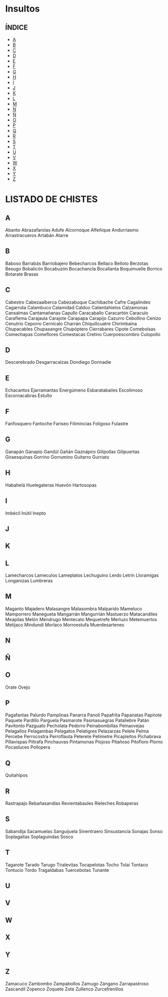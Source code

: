 # Insultos

## ÍNDICE

- [A](#id01)
- [B](#id02)
- [C](#id03)
- [D](#id04)
- [E](#id05)
- [F](#id06)
- [G](#id07)
- [H](#id08)
- [I](#id09)
- [J](#id10)
- [K](#id11)
- [L](#id12)
- [M](#id13)
- [N](#id14)
- [Ñ](#id15)
- [O](#id16)
- [P](#id17)
- [Q](#id18)
- [R](#id19)
- [S](#id20)
- [T](#id21)
- [U](#id22)
- [V](#id23)
- [W](#id24)
- [X](#id25)
- [Y](#id26)
- [Z](#id27)

# LISTADO DE CHISTES

<div id='id01'/>

## A

Abanto
Abrazafarolas
Adufe
Alcornoque
Alfeñique
Andurriasmo
Arrastracueros
Artabán
Atarre

<div id='id02'/>

## B

Baboso
Barrabás
Barriobajero
Bebecharcos
Bellaco
Belloto
Berzotas
Besugo
Bobalicón
Bocabuzón
Bocachancla
Bocallanta
Boquimuelle
Borrico
Botarate
Brasas

<div id='id03'/>

## C

Cabestro
Cabezaalberca
Cabezabuque
Cachibache
Cafre
Cagalindes
Cagarruta
Calambuco
Calamidad
Caldúo
Calientahielos
Calzamonas
Cansalmas
Cantamañanas
Capullo
Caracaballo
Caracartón
Caraculo
Caraflema
Carajaula
Carajote
Carapapa
Carapijo
Cazurro
Cebollino
Cenizo
Cenutrio
Ceporro
Cernícalo
Charrán
Chiquilicuatre
Chirimbaina
Chupacables
Chupasangre
Chupóptero
Cierrabares
Cipote
Comebolsas
Comechapas
Comeflores
Comestacas
Cretino
Cuerpoescombro
Culopollo

<div id='id04'/>

## D

Descerebrado
Desgarracalzas
Dondiego
Donnadie

<div id='id05'/>

## E

Echacantos
Ejarramantas
Energúmeno
Esbaratabailes
Escolimoso
Escornacabras
Estulto

<div id='id06'/>

## F

Fanfosquero
Fantoche
Fariseo
Filimincias
Foligoso
Fulastre

<div id='id07'/>

## G

Ganapán
Ganapio
Gandúl
Gañán
Gaznápiro
Gilipollas
Gilipuertas
Giraesquinas
Gorrino
Gorrumino
Guitarro
Gurriato

<div id='id08'/>

## H

Habahelá
Huelegateras
Huevón
Hartosopas

<div id='id09'/>

## I

Imbécil
Inútil
Inepto

<div id='id10'/>

## J

<div id='id11'/>

## K

<div id='id12'/>

## L

Lamecharcos
Lameculos
Lameplatos
Lechuguino
Lerdo
Letrín
Lloramigas
Longanizas
Lumbreras

<div id='id13'/>

## M

Maganto
Majadero
Malasangre
Malasombra
Malparido
Mameluco
Mamporrero
Manegueta
Mangarrán
Mangurrián
Mastuerzo
Matacandiles
Meapilas
Melón
Mendrugo
Mentecato
Mequetrefe
Merluzo
Metemuertos
Metijaco
Mindundi
Morlaco
Morroestufa
Muerdesartenes

<div id='id14'/>

## N

<div id='id15'/>

## Ñ

<div id='id16'/>

## O

Orate
Ovejo

<div id='id17'/>

## P

Pagafantas
Palurdo
Pamplinas
Panarra
Panoli
Papafrita
Papanatas
Papirote
Paquete
Pardillo
Parguela
Pasmarote
Pasmasuegras
Pataliebre
Patán
Pavitonto
Pazguato
Pecholata
Pedorro
Peinabombillas
Peinaovejas
Pelagallos
Pelagambas
Pelagatos
Pelatigres
Pelazarzas
Pelele
Pelma
Percebe
Perrocostra
Perroflauta
Peterete
Petimetre
Picapleitos
Pichabrava
Pillavispas
Piltrafa
Pinchauvas
Pintamonas
Piojoso
Pitañoso
Pitofloro
Plomo
Pocasluces
Pollopera

<div id='id18'/>

## Q

Quitahipos

<div id='id19'/>

## R

Rastrapajo
Rebañasandías
Revientabaules
Ríeleches
Robaperas

<div id='id20'/>

## S

Sabandija
Sacamuelas
Sanguijuela
Sinentraero
Sinsustancia
Sonajas
Sonso
Soplagaitas
Soplaguindas
Sosco

<div id='id21'/>

## T

Tagarote
Tarado
Tarugo
Tiralevitas
Tocapelotas
Tocho
Tolai
Tontaco
Tontucio
Tordo
Tragaldabas
Tuercebotas
Tunante

<div id='id22'/>

## U

<div id='id23'/>

## V

<div id='id24'/>

## W

<div id='id25'/>

## X

<div id='id26'/>

## Y

<div id='id27'/>

## Z

Zamacuco
Zambombo
Zampabollos
Zamugo
Zángano
Zarrapastroso
Zascandil
Zopenco
Zoquete
Zote
Zullenco
Zurcefrenillos
